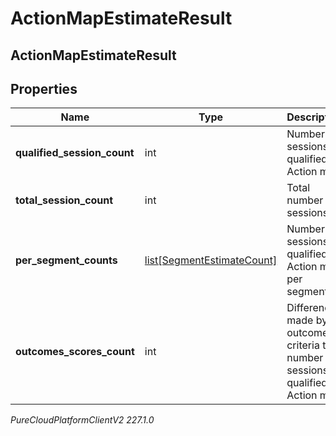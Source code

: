 # ActionMapEstimateResult

## ActionMapEstimateResult

## Properties

|Name | Type | Description | Notes|
|------------ | ------------- | ------------- | -------------|
| **qualified_session_count** | int | Number of sessions qualified for Action map. | [optional] |
| **total_session_count** | int | Total number of sessions. | [optional] |
| **per_segment_counts** | [list[SegmentEstimateCount]](SegmentEstimateCount) | Number of sessions qualified for Action map per segment. | [optional] |
| **outcomes_scores_count** | int | Difference made by outcome criteria to number of sessions qualified for Action map. | [optional] |



_PureCloudPlatformClientV2 227.1.0_
